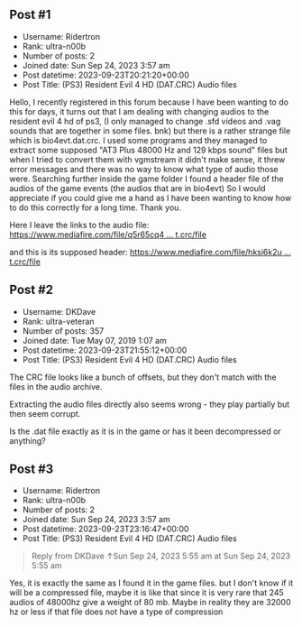 ## Post #1
- Username: Ridertron
- Rank: ultra-n00b
- Number of posts: 2
- Joined date: Sun Sep 24, 2023 3:57 am
- Post datetime: 2023-09-23T20:21:20+00:00
- Post Title: (PS3) Resident Evil 4 HD (DAT.CRC) Audio files

Hello, I recently registered in this forum   because I have been wanting to do this for days, it turns out that I am dealing with changing audios to the resident evil 4 hd of ps3, (I only managed to change .sfd videos and .vag sounds that are together in some files. bnk) but there is a rather strange file which is bio4evt.dat.crc. I used some programs and they managed to extract some supposed "AT3 Plus 48000 Hz and 129 kbps sound" files but when I tried to convert them with vgmstream it didn't make sense, it threw error messages and there was no way to know what type of audio those were. Searching further inside the game folder I found a header file of the audios of the game events (the audios that are in bio4evt) So I would appreciate if you could give me a hand as I have been wanting to know how to do this correctly for a long time.
Thank you.   


Here I leave the links to the audio file:
[https://www.mediafire.com/file/q5r65cq4 ... t.crc/file](https://www.mediafire.com/file/q5r65cq42rp2yjo/bio4evt.dat.crc/file)

and this is its supposed header:
[https://www.mediafire.com/file/hksi6k2u ... t.crc/file](https://www.mediafire.com/file/hksi6k2uj9t5qjv/EveHeader.dat.crc/file)
## Post #2
- Username: DKDave
- Rank: ultra-veteran
- Number of posts: 357
- Joined date: Tue May 07, 2019 1:07 am
- Post datetime: 2023-09-23T21:55:12+00:00
- Post Title: (PS3) Resident Evil 4 HD (DAT.CRC) Audio files

The CRC file looks like a bunch of offsets, but they don't match with the files in the audio archive.

Extracting the audio files directly also seems wrong - they play partially but then seem corrupt.

Is the .dat file exactly as it is in the game or has it been decompressed or anything?
## Post #3
- Username: Ridertron
- Rank: ultra-n00b
- Number of posts: 2
- Joined date: Sun Sep 24, 2023 3:57 am
- Post datetime: 2023-09-23T23:16:47+00:00
- Post Title: (PS3) Resident Evil 4 HD (DAT.CRC) Audio files

> Reply from DKDave ↑Sun Sep 24, 2023 5:55 am at Sun Sep 24, 2023 5:55 am
>
> 

Yes, it is exactly the same as I found it in the game files. but I don't know if it will be a compressed file, maybe it is like that since it is very rare that 245 audios of 48000hz give a weight of 80 mb. Maybe in reality they are 32000 hz or less if that file does not have a type of compression
